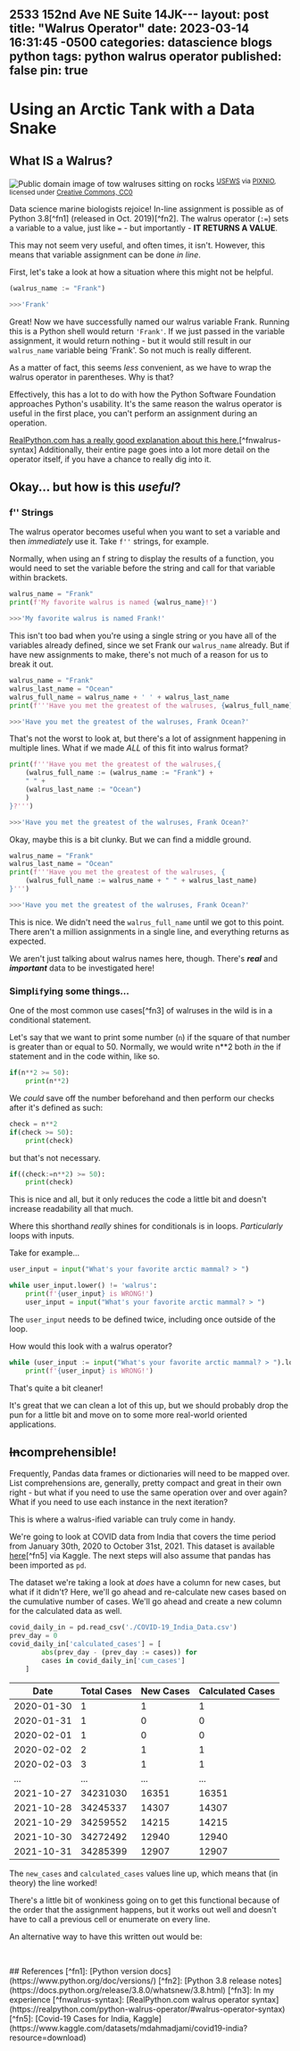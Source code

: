 2533 152nd Ave NE Suite 14JK---
layout: post
title:  "Walrus Operator"
date:   2023-03-14 16:31:45 -0500
categories: datascience blogs python
tags: python walrus operator
published: false
pin: true
---

# Using an Arctic Tank with a Data Snake
## What IS a Walrus?


![Public domain image of tow walruses sitting on rocks](/assets/2023-03-14/walrus-pixnio.jpg)
<sup>[USFWS](https://www.fws.gov/) via [PIXNIO](https://pixnio.com/fauna-animals/walrus/walrus-pair-on-rocky-beach), licensed under [Creative Commons, CC0](https://pixnio.com/creative-commons-license)</sup>

Data science marine biologists rejoice! In-line assignment is possible as of Python 3.8[^fn1] (released in Oct. 2019)[^fn2]. The walrus operator (`:=`) sets a variable to a value, just like `=` - but importantly - **IT RETURNS A VALUE**.

This may not seem very useful, and often times, it isn't. However, this means that variable assignment can be done _in line_.

First, let's take a look at how a situation where this might not be helpful.

```python
(walrus_name := "Frank")

>>>'Frank'
```
Great! Now we have successfully named our walrus
variable Frank.
Running this is a Python shell would return `'Frank'`.
If we just passed in the variable assignment, it would return
nothing - but it would still result in our `walrus_name`
variable being 'Frank'. So not much is really different.

As a matter of fact, this seems _less_ convenient, as we
have to wrap the walrus operator in parentheses. Why is
that?

Effectively, this has a lot to do with how the Python
Software Foundation approaches Python's usability. It's the
same reason the walrus operator is useful in the first place,
you can't perform an assignment during an operation.

[RealPython.com has a really good explanation about this here.](https://realpython.com/python-walrus-operator/#walrus-operator-syntax)[^fnwalrus-syntax]
Additionally, their entire page goes into a lot more detail on
the operator itself, if you have a chance to really dig
into it.

## Okay... but how is this _**useful**_?
### f'' Strings
The walrus operator becomes useful when you want to set a
variable and then _immediately_ use it.
Take `f''` strings, for example.

Normally, when using an f string to display the results of a
function, you would need to set the variable before the string
and call for that variable within brackets.

```python
walrus_name = "Frank"
print(f'My favorite walrus is named {walrus_name}!')

>>>'My favorite walrus is named Frank!'
```

This isn't too bad when you're using a single string or you
have all of the variables already defined, since we set Frank
our `walrus_name` already.
But if have new assignments to make, there's not much of a
reason for us to break it out.

```python
walrus_name = "Frank"
walrus_last_name = "Ocean"
walrus_full_name = walrus_name + ' ' + walrus_last_name
print(f'''Have you met the greatest of the walruses, {walrus_full_name}?''')

>>>'Have you met the greatest of the walruses, Frank Ocean?'
```

That's not the worst to look at, but there's a lot of
assignment happening in multiple lines.
What if we made *ALL* of this fit into walrus format?

```python
print(f'''Have you met the greatest of the walruses,{
    (walrus_full_name := (walrus_name := "Frank") +
    " " +
    (walrus_last_name := "Ocean")
    )
}?''')

>>>'Have you met the greatest of the walruses, Frank Ocean?'
```

Okay, maybe this is a bit clunky. But we can find a middle
ground.

```python
walrus_name = "Frank"
walrus_last_name = "Ocean"
print(f'''Have you met the greatest of the walruses, {
    (walrus_full_name := walrus_name + " " + walrus_last_name)
}''')

>>>'Have you met the greatest of the walruses, Frank Ocean?'
```

This is nice. We didn't need the `walrus_full_name` until we
got to this point. There aren't a million assignments in a
single line, and everything returns as expected.

We aren't just talking about walrus names here, though.
There's ___real___ and ___important___ data to be investigated
here!

<!--
### **100%** Probability <sub>of me using this because it's fun</sub>

Statistics has a LOT of math. 
-->

### Simpl`if`ying some things...
One of the most common use cases[^fn3]
of walruses in the wild is in a conditional statement.

Let's say that we want to print some number (`n`) if the square
of that number is greater than or equal to 50. Normally, we
would write n*\*2 both *in* the if statement and in the code
within, like so.
```python
if(n**2 >= 50):
    print(n**2)
```

We *could* save off the number beforehand and then perform our
checks after it's defined as such:
```python
check = n**2
if(check >= 50):
    print(check)
```
but that's not necessary.
```python
if((check:=n**2) >= 50):
    print(check)
```

This is nice and all, but it only reduces the code a little
bit and doesn't increase readability all that much.

Where this shorthand *really* shines for conditionals is in
loops. *Particularly* loops with inputs.

Take for example...
```python
user_input = input("What's your favorite arctic mammal? > ")

while user_input.lower() != 'walrus':
    print(f'{user_input} is WRONG!')
    user_input = input("What's your favorite arctic mammal? > ")
```

The `user_input` needs to be defined twice, including once
outside of the loop.

How would this look with a walrus operator?

```python
while (user_input := input("What's your favorite arctic mammal? > ").lower()) != 'walrus':
    print(f'{user_input} is WRONG!')
```
That's quite a bit cleaner!

It's great that we can clean a lot of this up, but we should
probably drop the pun for a little bit and move on to some
more real-world oriented applications.

<!--
## Navigating With a `.map`
-->

## ~~In~~comprehensible!
Frequently, Pandas data frames or dictionaries will need to be
mapped over. List comprehensions are, generally, pretty compact
and great in their own right - but what if you need to use the
same operation over and over again? What if you need to use
each instance in the next iteration?

This is where a walrus-ified variable can truly come in handy.

We're going to look at COVID data from India that covers the 
time period from January 30th, 2020 to October 31st, 2021.
This dataset is available [here](https://www.kaggle.com/datasets/mdahmadjami/covid19-india?resource=download)[^fn5]
 via Kaggle. The next steps will
also assume that pandas has been imported as `pd`.

The dataset we're taking a look at *does* have a column for new
cases, but what if it didn't? Here, we'll go ahead and re-calculate
new cases based on the cumulative number of cases. We'll go ahead
and create a new column for the calculated data as well.

```python
covid_daily_in = pd.read_csv('./COVID-19_India_Data.csv')
prev_day = 0
covid_daily_in['calculated_cases'] = [
        abs(prev_day - (prev_day := cases)) for
        cases in covid_daily_in['cum_cases']
    ]
```

| Date	        | Total Cases	| New Cases	| Calculated Cases |
|---------------|-----------|-----------|-------------------|
| 2020-01-30	| 1	        | 1	        | 1                 |
| 2020-01-31	| 1	        | 0	        | 0                 |
| 2020-02-01	| 1	        | 0	        | 0                 |
| 2020-02-02	| 2	        | 1	        | 1                 |
| 2020-02-03	| 3	        | 1	        | 1                 |
| ...	        | ...	    | ...	    | ...               |
| 2021-10-27	| 34231030	| 16351 	| 16351             |
| 2021-10-28	| 34245337	| 14307	    | 14307             |
| 2021-10-29	| 34259552	| 14215	    | 14215             |
| 2021-10-30	| 34272492	| 12940	    | 12940             |
| 2021-10-31	| 34285399	| 12907	    | 12907             |

The `new_cases` and `calculated_cases` values line up, which means
that (in theory) the line worked!

There's a little bit of wonkiness going on to get this functional
because of the order that the assignment happens, but it works out
well and doesn't have to call a previous cell or enumerate on every
line.

An alternative way to have this written out would be:
```python

```


<br/>
## References
[^fn1]: [Python version docs](https://www.python.org/doc/versions/)
[^fn2]: [Python 3.8 release notes](https://docs.python.org/release/3.8.0/whatsnew/3.8.html)
[^fn3]: In my experience
[^fnwalrus-syntax]: [RealPython.com walrus operator syntax](https://realpython.com/python-walrus-operator/#walrus-operator-syntax)
[^fn5]: [Covid-19 Cases for India, Kaggle](https://www.kaggle.com/datasets/mdahmadjami/covid19-india?resource=download)